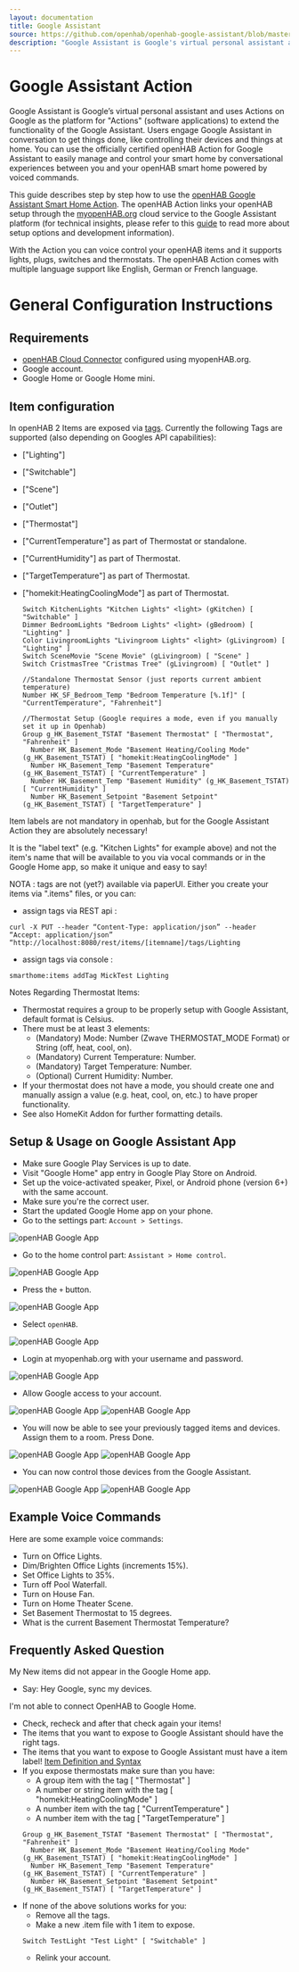 ```yaml
---
layout: documentation
title: Google Assistant
source: https://github.com/openhab/openhab-google-assistant/blob/master/USAGE.md
description: "Google Assistant is Google's virtual personal assistant and uses Actions on Google as the platform for \"Actions\" (software applications) to extend the functionality of the Google Assistant."
---
```


# Google Assistant Action

Google Assistant is Google’s virtual personal assistant and uses Actions on Google as the platform for "Actions" (software applications) to extend the functionality of the Google Assistant. Users engage Google Assistant in conversation to get things done, like controlling their devices and things at home. You can use the officially certified openHAB Action for Google Assistant to easily manage and control your smart home by conversational experiences between you and your openHAB smart home powered by voiced commands.

This guide describes step by step how to use the [openHAB Google Assistant Smart Home Action](https://assistant.google.com/services/a/uid/000000f5c61c627e?hl=en-US&source=web). The openHAB Action links your openHAB setup through the [myopenHAB.org](https://www.myopenhab.org) cloud service to the Google Assistant platform (for technical insights, please refer to this [guide](https://github.com/openhab/openhab-google-assistant/blob/master/README.md) to read more about setup options and development information).

With the Action you can voice control your openHAB items and it supports lights, plugs, switches and thermostats. The openHAB Action comes with multiple language support like English, German or French language.

# General Configuration Instructions

## Requirements

* [openHAB Cloud Connector](http://docs.openhab.org/addons/ios/openhabcloud/readme.html) configured using myopenHAB.org.
* Google account.
* Google Home or Google Home mini.

## Item configuration
In openHAB 2 Items are exposed via [tags](https://www.openhab.org/docs/configuration/items.html#item-definition-and-syntax). Currently the following Tags are supported (also depending on Googles API capabilities):
* ["Lighting"]
* ["Switchable"]
* ["Scene"]
* ["Outlet"]
* ["Thermostat"] 
* ["CurrentTemperature"] as part of Thermostat or standalone.
* ["CurrentHumidity"] as part of Thermostat.
* ["TargetTemperature"] as part of Thermostat.
* ["homekit:HeatingCoolingMode"] as part of Thermostat.

  ```
  Switch KitchenLights "Kitchen Lights" <light> (gKitchen) [ "Switchable" ]
  Dimmer BedroomLights "Bedroom Lights" <light> (gBedroom) [ "Lighting" ]
  Color LivingroomLights "Livingroom Lights" <light> (gLivingroom) [ "Lighting" ]
  Switch SceneMovie "Scene Movie" (gLivingroom) [ "Scene" ]
  Switch CristmasTree "Cristmas Tree" (gLivingroom) [ "Outlet" ]
  
  //Standalone Thermostat Sensor (just reports current ambient temperature)
  Number HK_SF_Bedroom_Temp "Bedroom Temperature [%.1f]" [ "CurrentTemperature", "Fahrenheit"]
  
  //Thermostat Setup (Google requires a mode, even if you manually set it up in Openhab)
  Group g_HK_Basement_TSTAT "Basement Thermostat" [ "Thermostat", "Fahrenheit" ]
    Number HK_Basement_Mode "Basement Heating/Cooling Mode" (g_HK_Basement_TSTAT) [ "homekit:HeatingCoolingMode" ]
    Number HK_Basement_Temp "Basement Temperature" (g_HK_Basement_TSTAT) [ "CurrentTemperature" ]
    Number HK_Basement_Temp "Basement Humidity" (g_HK_Basement_TSTAT) [ "CurrentHumidity" ]
    Number HK_Basement_Setpoint "Basement Setpoint" (g_HK_Basement_TSTAT) [ "TargetTemperature" ]
  ```

Item labels are not mandatory in openhab, but for the Google Assistant Action they are absolutely necessary!

It is the "label text" (e.g. "Kitchen Lights" for example above) and not the item's name that will be available to you via vocal commands or in the Google Home app, so make it unique and easy to say!

NOTA : tags are not (yet?) available via paperUI. Either you create your items via ".items" files, or you can:
- assign tags via REST api :
 ```
 curl -X PUT --header “Content-Type: application/json” --header “Accept: application/json” “http://localhost:8080/rest/items/[itemname]/tags/Lighting
  ```
- assign tags via console :
 ```
 smarthome:items addTag MickTest Lighting
 ```

Notes Regarding Thermostat Items:
- Thermostat requires a group to be properly setup with Google Assistant, default format is Celsius.
- There must be at least 3 elements:
  * (Mandatory) Mode: Number (Zwave THERMOSTAT_MODE Format) or String (off, heat, cool, on).
  * (Mandatory) Current Temperature: Number.
  * (Mandatory) Target Temperature: Number.
  * (Optional) Current Humidity: Number.
- If your thermostat does not have a mode, you should create one and manually assign a value (e.g. heat, cool, on, etc.) to have proper functionality.
- See also HomeKit Addon for further formatting details.

## Setup & Usage on Google Assistant App
* Make sure Google Play Services is up to date.
* Visit "Google Home" app entry in Google Play Store on Android.
* Set up the voice-activated speaker, Pixel, or Android phone (version 6+) with the same  account.
* Make sure you're the correct user.
* Start the updated Google Home app on your phone.
* Go to the settings part: `Account > Settings`.

![openHAB Google App](/images/Screenshot_1.png)

* Go to the home control part: `Assistant > Home control`.

![openHAB Google App](/images/Screenshot_2.png)

* Press the `+` button.

![openHAB Google App](/images/Screenshot_3.png)

* Select `openHAB`.

![openHAB Google App](/images/Screenshot_4.png)

* Login at myopenhab.org with your username and password.

![openHAB Google App](/images/Screenshot_5.png)

* Allow Google access to your account.

![openHAB Google App](/images/Screenshot_6.png)
![openHAB Google App](/images/Screenshot_7.png)

* You will now be able to see your previously tagged items and devices. Assign them to a room. Press Done.

![openHAB Google App](/images/Screenshot_8.png)
![openHAB Google App](/images/Screenshot_9.png)

* You can now control those devices from the Google Assistant.

![openHAB Google App](/images/Screenshot_10.png)
![openHAB Google App](/images/Screenshot_11.png)


## Example Voice Commands

Here are some example voice commands:

 * Turn on Office Lights.
 * Dim/Brighten Office Lights (increments 15%).
 * Set Office Lights to 35%.
 * Turn off Pool Waterfall.
 * Turn on House Fan.
 * Turn on Home Theater Scene.
 * Set Basement Thermostat to 15 degrees.
 * What is the current Basement Thermostat Temperature?

 ## Frequently Asked Question

 My New items did not appear in the Google Home app.
 
 * Say: Hey Google, sync my devices.

 I'm not able to connect OpenHAB to Google Home.

* Check, recheck and after that check again your items!
* The items that you want to expose to Google Assistant should have the right tags.
* The items that you want to expose to Google Assistant must have a item label! [Item Definition and Syntax](https://www.openhab.org/docs/configuration/items.html#item-definition-and-syntax)
* If you expose thermostats make sure than you have:
  * A group item with the tag [ "Thermostat" ]
  * A number or string item with the tag [ "homekit:HeatingCoolingMode" ]
  * A number item with the tag [ "CurrentTemperature" ]
  * A number item with the tag [ "TargetTemperature" ]
  ```
  Group g_HK_Basement_TSTAT "Basement Thermostat" [ "Thermostat", "Fahrenheit" ]
    Number HK_Basement_Mode "Basement Heating/Cooling Mode" (g_HK_Basement_TSTAT) [ "homekit:HeatingCoolingMode" ]
    Number HK_Basement_Temp "Basement Temperature" (g_HK_Basement_TSTAT) [ "CurrentTemperature" ]
    Number HK_Basement_Setpoint "Basement Setpoint" (g_HK_Basement_TSTAT) [ "TargetTemperature" ]
  ```
* If none of the above solutions works for you: 
  * Remove all the tags.
  * Make a new .item file with 1 item to expose.
  ```
  Switch TestLight "Test Light" [ "Switchable" ]
  ```
  * Relink your account.

